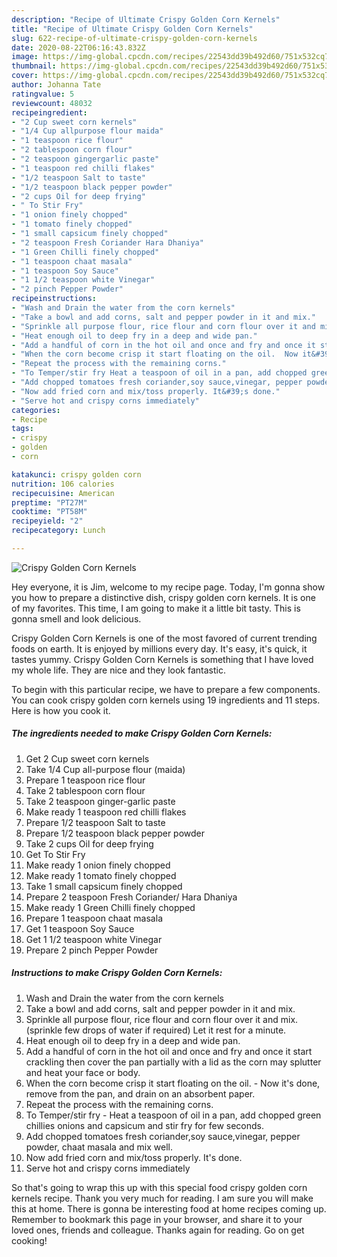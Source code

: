 ```yaml
---
description: "Recipe of Ultimate Crispy Golden Corn Kernels"
title: "Recipe of Ultimate Crispy Golden Corn Kernels"
slug: 622-recipe-of-ultimate-crispy-golden-corn-kernels
date: 2020-08-22T06:16:43.832Z
image: https://img-global.cpcdn.com/recipes/22543dd39b492d60/751x532cq70/crispy-golden-corn-kernels-recipe-main-photo.jpg
thumbnail: https://img-global.cpcdn.com/recipes/22543dd39b492d60/751x532cq70/crispy-golden-corn-kernels-recipe-main-photo.jpg
cover: https://img-global.cpcdn.com/recipes/22543dd39b492d60/751x532cq70/crispy-golden-corn-kernels-recipe-main-photo.jpg
author: Johanna Tate
ratingvalue: 5
reviewcount: 48032
recipeingredient:
- "2 Cup sweet corn kernels"
- "1/4 Cup allpurpose flour maida"
- "1 teaspoon rice flour"
- "2 tablespoon corn flour"
- "2 teaspoon gingergarlic paste"
- "1 teaspoon red chilli flakes"
- "1/2 teaspoon Salt to taste"
- "1/2 teaspoon black pepper powder"
- "2 cups Oil for deep frying"
- " To Stir Fry"
- "1 onion finely chopped"
- "1 tomato finely chopped"
- "1 small capsicum finely chopped"
- "2 teaspoon Fresh Coriander Hara Dhaniya"
- "1 Green Chilli finely chopped"
- "1 teaspoon chaat masala"
- "1 teaspoon Soy Sauce"
- "1 1/2 teaspoon white Vinegar"
- "2 pinch Pepper Powder"
recipeinstructions:
- "Wash and Drain the water from the corn kernels"
- "Take a bowl and add corns, salt and pepper powder in it and mix."
- "Sprinkle all purpose flour, rice flour and corn flour over it and mix. (sprinkle few drops of water if required) Let it rest for a minute."
- "Heat enough oil to deep fry in a deep and wide pan."
- "Add a handful of corn in the hot oil and once and fry and once it start crackling then cover the pan partially with a lid as the corn may splutter and heat your face or body."
- "When the corn become crisp it start floating on the oil.  Now it&#39;s done, remove from the pan, and drain on an absorbent paper."
- "Repeat the process with the remaining corns."
- "To Temper/stir fry Heat a teaspoon of oil in a pan, add chopped green chillies onions and capsicum and stir fry for few seconds."
- "Add chopped tomatoes fresh coriander,soy sauce,vinegar, pepper powder, chaat masala and mix well."
- "Now add fried corn and mix/toss properly. It&#39;s done."
- "Serve hot and crispy corns immediately"
categories:
- Recipe
tags:
- crispy
- golden
- corn

katakunci: crispy golden corn 
nutrition: 106 calories
recipecuisine: American
preptime: "PT27M"
cooktime: "PT58M"
recipeyield: "2"
recipecategory: Lunch

---
```



![Crispy Golden Corn Kernels](https://img-global.cpcdn.com/recipes/22543dd39b492d60/751x532cq70/crispy-golden-corn-kernels-recipe-main-photo.jpg)

Hey everyone, it is Jim, welcome to my recipe page. Today, I'm gonna show you how to prepare a distinctive dish, crispy golden corn kernels. It is one of my favorites. This time, I am going to make it a little bit tasty. This is gonna smell and look delicious.



Crispy Golden Corn Kernels is one of the most favored of current trending foods on earth. It is enjoyed by millions every day. It's easy, it's quick, it tastes yummy. Crispy Golden Corn Kernels is something that I have loved my whole life. They are nice and they look fantastic.


To begin with this particular recipe, we have to prepare a few components. You can cook crispy golden corn kernels using 19 ingredients and 11 steps. Here is how you cook it.

<!--inarticleads1-->

##### The ingredients needed to make Crispy Golden Corn Kernels:

1. Get 2 Cup sweet corn kernels
1. Take 1/4 Cup all-purpose flour (maida)
1. Prepare 1 teaspoon rice flour
1. Take 2 tablespoon corn flour
1. Take 2 teaspoon ginger-garlic paste
1. Make ready 1 teaspoon red chilli flakes
1. Prepare 1/2 teaspoon Salt to taste
1. Prepare 1/2 teaspoon black pepper powder
1. Take 2 cups Oil for deep frying
1. Get  To Stir Fry
1. Make ready 1 onion finely chopped
1. Make ready 1 tomato finely chopped
1. Take 1 small capsicum finely chopped
1. Prepare 2 teaspoon Fresh Coriander/ Hara Dhaniya
1. Make ready 1 Green Chilli finely chopped
1. Prepare 1 teaspoon chaat masala
1. Get 1 teaspoon Soy Sauce
1. Get 1 1/2 teaspoon white Vinegar
1. Prepare 2 pinch Pepper Powder




<!--inarticleads2-->

##### Instructions to make Crispy Golden Corn Kernels:

1. Wash and Drain the water from the corn kernels
1. Take a bowl and add corns, salt and pepper powder in it and mix.
1. Sprinkle all purpose flour, rice flour and corn flour over it and mix. (sprinkle few drops of water if required) Let it rest for a minute.
1. Heat enough oil to deep fry in a deep and wide pan.
1. Add a handful of corn in the hot oil and once and fry and once it start crackling then cover the pan partially with a lid as the corn may splutter and heat your face or body.
1. When the corn become crisp it start floating on the oil.  - Now it&#39;s done, remove from the pan, and drain on an absorbent paper.
1. Repeat the process with the remaining corns.
1. To Temper/stir fry - Heat a teaspoon of oil in a pan, add chopped green chillies onions and capsicum and stir fry for few seconds.
1. Add chopped tomatoes fresh coriander,soy sauce,vinegar, pepper powder, chaat masala and mix well.
1. Now add fried corn and mix/toss properly. It&#39;s done.
1. Serve hot and crispy corns immediately




So that's going to wrap this up with this special food crispy golden corn kernels recipe. Thank you very much for reading. I am sure you will make this at home. There is gonna be interesting food at home recipes coming up. Remember to bookmark this page in your browser, and share it to your loved ones, friends and colleague. Thanks again for reading. Go on get cooking!
